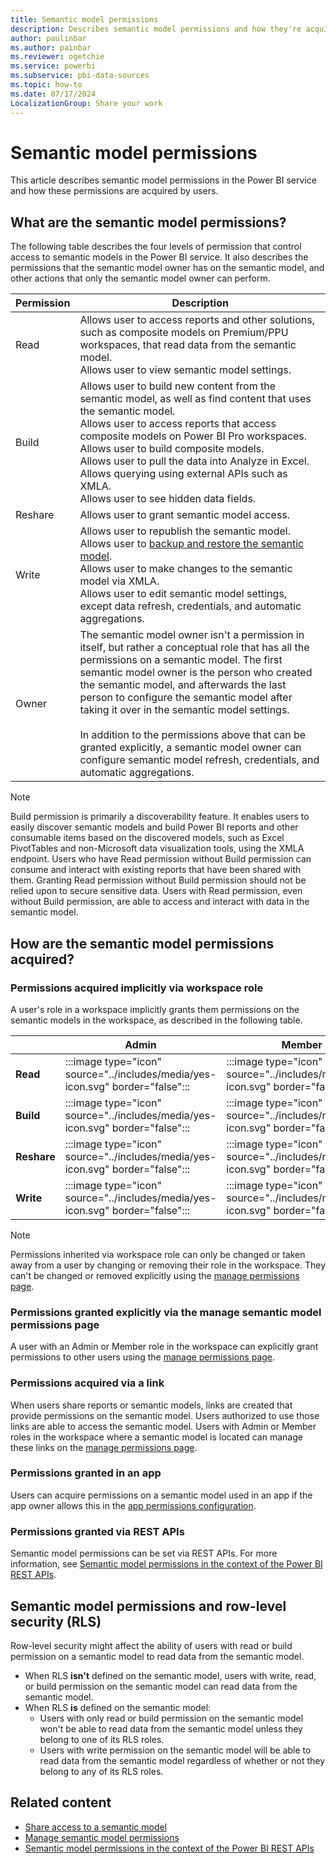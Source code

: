```yaml
---
title: Semantic model permissions
description: Describes semantic model permissions and how they're acquired by users.
author: paulinbar
ms.author: painbar
ms.reviewer: ogetchie
ms.service: powerbi
ms.subservice: pbi-data-sources
ms.topic: how-to
ms.date: 07/17/2024
LocalizationGroup: Share your work
---
```

# Semantic model permissions

This article describes semantic model permissions in the Power BI service and how these permissions are acquired by users.

## What are the semantic model permissions?

The following table describes the four levels of permission that control access to semantic models in the Power BI service. It also describes the permissions that the semantic model owner has on the semantic model, and other actions that only the semantic model owner can perform.

|Permission  |Description  |
|------------|-------------|
|Read        |Allows user to access reports and other solutions, such as composite models on Premium/PPU workspaces, that read data from the semantic model.<br>Allows user to view semantic model settings.|
|Build       |Allows user to build new content from the semantic model, as well as find content that uses the semantic model.<br>Allows user to access reports that access composite models on Power BI Pro workspaces.<br>Allows user to build composite models.<br>Allows user to pull the data into Analyze in Excel.<br>Allows querying using external APIs such as XMLA.<br>Allows user to see hidden data fields. |
|Reshare     |Allows user to grant semantic model access. |
|Write       |Allows user to republish the semantic model.<br>Allows user to [backup and restore the semantic model](../enterprise/service-premium-backup-restore-dataset.md).<br>Allows user to make changes to the semantic model via XMLA.<br>Allows user to edit semantic model settings, except data refresh, credentials, and automatic aggregations.|
|Owner       |The semantic model owner isn't a permission in itself, but rather a conceptual role that has all the permissions on a semantic model. The first semantic model owner is the person who created the semantic model, and afterwards the last person to configure the semantic model after taking it over in the semantic model settings.<br><br>In addition to the permissions above that can be granted explicitly, a semantic model owner can configure semantic model refresh, credentials, and automatic aggregations.|

>[!NOTE]
>Build permission is primarily a discoverability feature. It enables users to easily discover semantic models and build Power BI reports and other consumable items based on the discovered models, such as Excel PivotTables and non-Microsoft data visualization tools, using the XMLA endpoint. Users who have Read permission without Build permission can consume and interact with existing reports that have been shared with them. Granting Read permission without Build permission should not be relied upon to secure sensitive data. Users with Read permission, even without Build permission, are able to access and interact with data in the semantic model.

## How are the semantic model permissions acquired?

### Permissions acquired implicitly via workspace role

A user's role in a workspace implicitly grants them permissions on the semantic models in the workspace, as described in the following table.

|                                       |Admin  |Member  |Contributor  |Viewer |
|---------------------------------------|-------|--------|-------------|-------|
|**Read**                               |:::image type="icon" source="../includes/media/yes-icon.svg" border="false":::    |:::image type="icon" source="../includes/media/yes-icon.svg" border="false":::      |:::image type="icon" source="../includes/media/yes-icon.svg" border="false":::            |:::image type="icon" source="../includes/media/yes-icon.svg" border="false":::     |
|**Build**                              |:::image type="icon" source="../includes/media/yes-icon.svg" border="false":::      |:::image type="icon" source="../includes/media/yes-icon.svg" border="false":::      |:::image type="icon" source="../includes/media/yes-icon.svg" border="false":::            |:::image type="icon" source="../includes/media/no-icon.svg" border="false":::   |
|**Reshare**                            |:::image type="icon" source="../includes/media/yes-icon.svg" border="false":::      |:::image type="icon" source="../includes/media/yes-icon.svg" border="false":::      |:::image type="icon" source="../includes/media/no-icon.svg" border="false":::          |:::image type="icon" source="../includes/media/no-icon.svg" border="false":::   |
|**Write**                              |:::image type="icon" source="../includes/media/yes-icon.svg" border="false":::      |:::image type="icon" source="../includes/media/yes-icon.svg" border="false":::      |:::image type="icon" source="../includes/media/yes-icon.svg" border="false":::            |:::image type="icon" source="../includes/media/no-icon.svg" border="false":::   |

>[!NOTE]
>Permissions inherited via workspace role can only be changed or taken away from a user by changing or removing their role in the workspace. They can't be changed or removed explicitly using the [manage permissions page](service-datasets-manage-access-permissions.md).

### Permissions granted explicitly via the manage semantic model permissions page

A user with an Admin or Member role in the workspace can explicitly grant permissions to other users using the [manage permissions page](service-datasets-manage-access-permissions.md).

### Permissions acquired via a link

When users share reports or semantic models, links are created that provide permissions on the semantic model. Users authorized to use those links are able to access the semantic model. Users with Admin or Member roles in the workspace where a semantic model is located can manage these links on the [manage permissions page](service-datasets-manage-access-permissions.md#manage-links-generated-for-report-sharing).

### Permissions granted in an app

Users can acquire permissions on a semantic model used in an app if the app owner allows this in the [app permissions configuration](../collaborate-share/service-create-distribute-apps.md#create-and-manage-multiple-audiences). 

### Permissions granted via REST APIs

Semantic model permissions can be set via REST APIs. For more information, see [Semantic model permissions in the context of the Power BI REST APIs](../developer/embedded/datasets-permissions.md).

## Semantic model permissions and row-level security (RLS)

Row-level security might affect the ability of users with read or build permission on a semantic model to read data from the semantic model.

* When RLS **isn't** defined on the semantic model, users with write, read, or build permission on the semantic model can read data from the semantic model.
* When RLS **is** defined on the semantic model:
    * Users with only read or build permission on the semantic model won't be able to read data from the semantic model unless they belong to one of its RLS roles.
    * Users with write permission on the semantic model will be able to read data from the semantic model regardless of whether or not they belong to any of its RLS roles.

## Related content

* [Share access to a semantic model](./service-datasets-share.md)
* [Manage semantic model permissions](service-datasets-manage-access-permissions.md)
* [Semantic model permissions in the context of the Power BI REST APIs](../developer/embedded/datasets-permissions.md)
